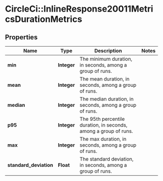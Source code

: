 # CircleCi::InlineResponse20011MetricsDurationMetrics

## Properties
Name | Type | Description | Notes
------------ | ------------- | ------------- | -------------
**min** | **Integer** | The minimum duration, in seconds, among a group of runs. | 
**mean** | **Integer** | The mean duration, in seconds, among a group of runs. | 
**median** | **Integer** | The median duration, in seconds, among a group of runs. | 
**p95** | **Integer** | The 95th percentile duration, in seconds, among a group of runs. | 
**max** | **Integer** | The max duration, in seconds, among a group of runs. | 
**standard_deviation** | **Float** | The standard deviation, in seconds, among a group of runs. | 

